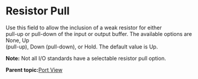 # Resistor Pull

Use this field to allow the inclusion of a weak resistor for either<br /> pull-up or pull-down of the input or output buffer. The available options are None, Up<br /> \(pull-up\), Down \(pull-down\), or Hold. The default value is Up.

**Note:** Not all I/O standards have a selectable resistor pull option.

**Parent topic:**[Port View](GUID-BE73F42C-362C-4EB2-890D-D55CE5F53A88.md)

